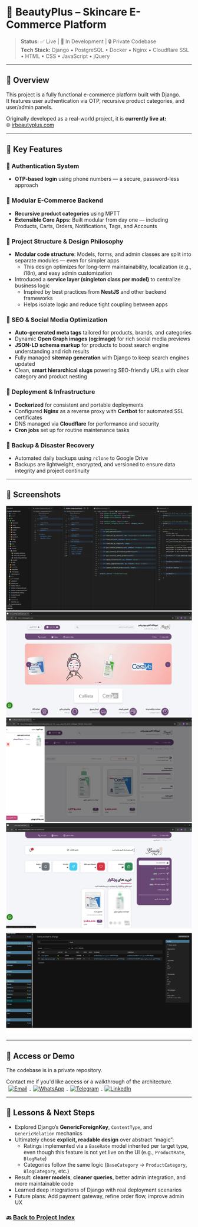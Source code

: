 # 🚀 BeautyPlus – Skincare E-Commerce Platform

> **Status:** ✅ Live | 🧪 In Development | 🔒 Private Codebase  
> **Tech Stack:** Django • PostgreSQL • Docker • Nginx • Cloudflare SSL • HTML • CSS • JavaScript • jQuery

---

## 🧾 Overview

This project is a fully functional e-commerce platform built with Django.  
It features user authentication via OTP, recursive product categories, and user/admin panels.  

Originally developed as a real-world project, it is **currently live at:**  
🌐 [irbeautyplus.com](https://irbeautyplus.com)

---

## 🧩 Key Features

### 🔐 Authentication System
- **OTP-based login** using phone numbers — a secure, password-less approach

### 🛒 Modular E-Commerce Backend
- **Recursive product categories** using MPTT
- **Extensible Core Apps:** Built modular from day one — including Products, Carts, Orders, Notifications, Tags, and Accounts

### 🧠 Project Structure & Design Philosophy
- **Modular code structure**: Models, forms, and admin classes are split into separate modules — even for simpler apps
  - This design optimizes for long-term maintainability, localization (e.g., i18n), and easy admin customization
- Introduced a **service layer (singleton class per model)** to centralize business logic  
  - Inspired by best practices from **NestJS** and other backend frameworks  
  - Helps isolate logic and reduce tight coupling between apps

### 🔎 SEO & Social Media Optimization
- **Auto-generated meta tags** tailored for products, brands, and categories  
- Dynamic **Open Graph images (og:image)** for rich social media previews  
- **JSON-LD schema markup** for products to boost search engine understanding and rich results  
- Fully managed **sitemap generation** with Django to keep search engines updated  
- Clean, **smart hierarchical slugs** powering SEO-friendly URLs with clear category and product nesting  

### 🚀 Deployment & Infrastructure
- **Dockerized** for consistent and portable deployments  
- Configured **Nginx** as a reverse proxy with **Certbot** for automated SSL certificates  
- DNS managed via **Cloudflare** for performance and security  
- **Cron jobs** set up for routine maintenance tasks

### 🔄 Backup & Disaster Recovery
- Automated daily backups using `rclone` to Google Drive  
- Backups are lightweight, encrypted, and versioned to ensure data integrity and project continuity  

---

## 📸 Screenshots

![beautyplus-source](./assets/beautyplus-source.png)
![beautyplus-homepage](./assets/beautyplus-homepage.png)
![beautyplus-shoppage](./assets/beautyplus-shoppage.png)
![beautyplus-user-dashboard](./assets/beautyplus-user-dashboard.png)
![beautyplus-admin](./assets/beautyplus-admin.png)

---

## 🤝 Access or Demo

The codebase is in a private repository.
<p>
    Contact me if you'd like access or a walkthrough of the architecture.
    <a href="mailto:samadeagle@yahoo.com" target="_blank" rel="noreferrer">
    <img src="https://img.icons8.com/fluency/20/new-post.png" width="20" height="20" alt="Email" style="display:inline; vertical-align:middle; margin: 0 6px;" />
    </a>
    <a href="https://wa.me/989146446078" target="_blank" rel="noreferrer">
    <img src="https://img.icons8.com/color/20/whatsapp--v1.png" width="20" height="20" alt="WhatsApp" style="display:inline; vertical-align:middle; margin: 0 6px;" />
    </a>
    <a href="https://t.me/SamadTnd" target="_blank" rel="noreferrer">
    <img src="https://img.icons8.com/ios-filled/20/0088cc/telegram-app.png" width="20" height="20" alt="Telegram" style="display:inline; vertical-align:middle; margin: 0 6px;" />
    </a>
    <a href="https://www.linkedin.com/in/samad-taghi-nezhad-8a8a50300" target="_blank" rel="noreferrer">
    <img src="https://raw.githubusercontent.com/danielcranney/readme-generator/main/public/icons/socials/linkedin.svg" width="20" height="20" alt="LinkedIn" style="display:inline; vertical-align:middle; margin: 0 6px;" />
    </a>
</p>
 

---

## 🧠 Lessons & Next Steps
- Explored Django’s **GenericForeignKey**, `ContentType`, and `GenericRelation` mechanics
- Ultimately chose **explicit, readable design** over abstract “magic”:
  - Ratings implemented via a `BaseRate` model inherited per target type, even though this feature is not yet live on the UI (e.g., `ProductRate`, `BlogRate`)
  - Categories follow the same logic (`BaseCategory` → `ProductCategory`, `BlogCategory`, etc.)
- Result: **clearer models**, **cleaner queries**, better admin integration, and more maintainable code
- Learned deep integrations of Django with real deployment scenarios
- Future plans: Add payment gateway, refine order flow, improve admin UX

### 🔙 [Back to Project Index](../README.md)